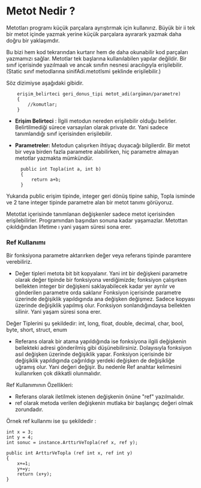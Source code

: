 # Metot Nedir ?
Metotları programı küçük parçalara ayrıştırmak için kullanırız. Büyük bir ii tek bir metot içinde yazmak yerine küçük parçalara ayırarark yazmak daha doğru bir yaklaşımdır. 

Bu bizi hem kod tekrarından kurtarır hem de daha okunabilir kod parçaları yazmamızı sağlar. Metotlar tek başlarına kullanılabilen yapılar değildir. Bir sınıf içerisinde yazılmaalı ve ancak sınıfın nesnesi aracılıgıyla erişilebilir.(Static sınıf metodlarına sinifAdi.metotIsmi şeklinde erişilebilir.)

Söz dizimiyse aşağıdaki gibidir. 

		erişim_belirteci geri_donus_tipi metot_adi(argüman/parametre)
		{
			//komutlar;
		}
* **Erişim Belirteci** : İlgili metodun nereden erişilebilir olduğu belirler. Belirtilmediği sürece varsayılan olarak private dır. Yani sadece tanımlandığı sınıf içerisinden erişilebilir. 

* **Parametreler:** Metodun çalışırken ihtiyaç duyacağı bilgilerdir.  Bir metot bir veya birden fazla parametre alabilirken, hiç parametre almayan metotlar yazmakta mümkündür. 

        public int Topla(int a, int b)
        {
            return a+b;
        }

Yukarıda public erişim tipinde, integer geri dönüş tipine sahip, Topla isminde ve 2 tane integer tipinde parametre alan bir metot tanımı görüyoruz. 

Metotlat içerisinde tanımlanan değişkenler sadece metot içerisinden erişilebilirler. Programından başından sonuna kadar yaşamazlar. Metottan çıkıldığından lifetime ı yani yaşam süresi sona erer. 


### Ref Kullanımı

Bir fonksiyona parametre aktarırken değer veya referans tipinde paramtere verebiliriz. 
* Değer tipleri metota bit bit kopyalanır. Yani int bir değişkeni parametre olarak değer tipinde bir fonksiyona verdiğimizde; fonksiyon çalışırken bellekten integer bir değişkeni saklayabilecek kadar yer ayrılır ve gönderilen parametre orda saklanır Fonksiyon içerisinde parametre üzerinde değişiklik yapıldıgında ana değişken değişmez. Sadece kopyası üzerinde değişiklik yapılmış olur. Fonksiyon sonlandığındaysa bellekten silinir. Yani yaşam süresi sona erer. 

Değer Tiplerini şu şekildedir: int, long, float, double, decimal, char, bool, byte, short, struct, enum


* Referans olarak bir atama yapıldığında ise fonksiyona ilgili değişkenin bellekteki adresi gönderilmiş gibi düşünebilirsiniz. Dolayısıyla fonksiyon asıl değişken üzerinde değişiklik yapar. Fonksiyon içerisinde bir değişiklik yapıldıgında çağırıldıgı yerdeki değişken de değişikliğe uğramış olur. Yani değeri değişir. Bu nedenle Ref anahtar kelimesini kullanırken çok dikkatli olunmalıdır.

Ref Kullanımının Özellikleri:
* Referans olarak iletilmek istenen değişkenin önüne "ref" yazılmalıdır. 
* ref olarak metoda verilen değişkenin mutlaka bir başlangıç değeri olmak zorundadır.

Örnek ref kullanmı ise şu şekildedir : 

    int x = 3;
    int y = 4;
    int sonuc = instance.ArttırVeTopla(ref x, ref y);

    public int ArttırVeTopla (ref int x, ref int y)
    {
        x+=1;
        y+=y;
        return (x+y);
    }
